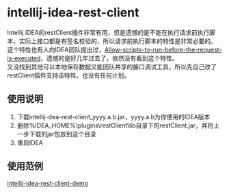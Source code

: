 # intellij-idea-rest-client

Intellij IDEA的restClient插件非常有用，但是遗憾的是不能在执行请求前执行脚本，实际上接口都是有签名校验的，所以请求前执行脚本的特性是非常必要的。  
这个特性也有人向IDEA团队提出过，[Allow-scripts-to-run-before-the-request-is-executed](https://youtrack.jetbrains.com/issue/IDEA-202272/REST-Client-Allow-scripts-to-run-before-the-request-is-executed)，遗憾的是好几年过去了，依然没有看到这个特性。  
又没找到其他可以本地保存数据又能团队共享的接口调试工具，所以先自己改了restClient插件支持该特性，也没有任何计划。  

## 使用说明
1. 下载intellij-dea-rest-client_yyyy.a.b.jar，yyyy.a.b为你使用的IDEA版本
2. 删除%IDEA_HOME%\plugins\restClient\lib目录下的restClient.jar，并将上一步下载的jar包放到这个目录
3. 重启IDEA

## 使用范例

[intellij-idea-rest-client-demo](https://github.com/tsingheng/intellij-idea-rest-client-demo)


